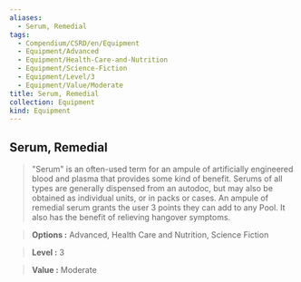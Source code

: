 ```yaml
---
aliases:
  - Serum, Remedial
tags:
  - Compendium/CSRD/en/Equipment
  - Equipment/Advanced
  - Equipment/Health-Care-and-Nutrition
  - Equipment/Science-Fiction
  - Equipment/Level/3
  - Equipment/Value/Moderate
title: Serum, Remedial
collection: Equipment
kind: Equipment
---
```

## Serum, Remedial    
    
>"Serum" is an often-used term for an ampule of artificially engineered blood and plasma that provides some kind of benefit. Serums of all types are generally dispensed from an autodoc, but may also be obtained as individual units, or in packs or cases. An ampule of remedial serum grants the user 3 points they can add to any Pool. It also has the benefit of relieving hangover symptoms.    
> **Options :** Advanced, Health Care and Nutrition, Science Fiction    
> **Level :** 3    
> **Value :** Moderate